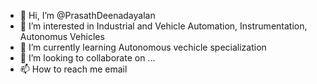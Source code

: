 - 👋 Hi, I’m @PrasathDeenadayalan
- 👀 I’m interested in Industrial and Vehicle Automation, Instrumentation, Autonomus Vehicles
- 🌱 I’m currently learning Autonomous vechicle specialization
- 💞️ I’m looking to collaborate on ...
- 📫 How to reach me email

<!---
PrasathDeenadayalan/PrasathDeenadayalan is a ✨ special ✨ repository because its `README.md` (this file) appears on your GitHub profile.
You can click the Preview link to take a look at your changes.
--->
